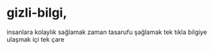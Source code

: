 # gizli-bilgi,
insanlara kolaylık sağlamak
zaman tasarufu şağlamak
tek tıkla bilgiye ulaşmak
içi tek çare
